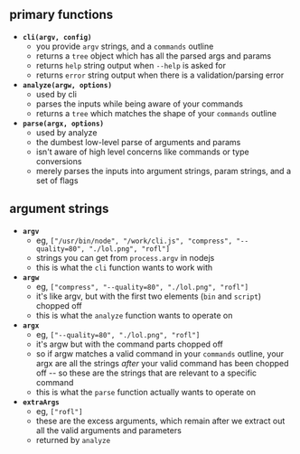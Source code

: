 
## primary functions
- **`cli(argv, config)`**
  - you provide `argv` strings, and a `commands` outline
  - returns a `tree` object which has all the parsed args and params
  - returns `help` string output when `--help` is asked for
  - returns `error` string output when there is a validation/parsing error
- **`analyze(argw, options)`**
  - used by cli
  - parses the inputs while being aware of your commands
  - returns a `tree` which matches the shape of your `commands` outline
- **`parse(argx, options)`**
  - used by analyze
  - the dumbest low-level parse of arguments and params
  - isn't aware of high level concerns like commands or type conversions
  - merely parses the inputs into argument strings, param strings, and a set of flags

## argument strings
- **`argv`**
  - eg, `["/usr/bin/node", "/work/cli.js", "compress", "--quality=80", "./lol.png", "rofl"]`
  - strings you can get from `process.argv` in nodejs
  - this is what the `cli` function wants to work with
- **`argw`**
  - eg, `["compress", "--quality=80", "./lol.png", "rofl"]`
  - it's like argv, but with the first two elements (`bin` and `script`) chopped off
  - this is what the `analyze` function wants to operate on
- **`argx`**
  - eg, `["--quality=80", "./lol.png", "rofl"]`
  - it's argw but with the command parts chopped off
  - so if argw matches a valid command in your `commands` outline, your argx are all the strings *after* your valid command has been chopped off -- so these are the strings that are relevant to a specific command
  - this is what the `parse` function actually wants to operate on
- **`extraArgs`**
  - eg, `["rofl"]`
  - these are the excess arguments, which remain after we extract out all the valid arguments and parameters
  - returned by `analyze`

